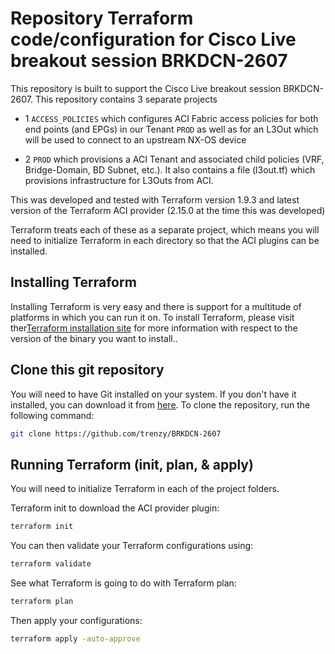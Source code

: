 # Repository Terraform code/configuration for Cisco Live breakout session BRKDCN-2607

This repository is built to support the Cisco Live breakout session BRKDCN-2607. This repository contains 3 separate projects

- 1 `ACCESS_POLICIES` which configures ACI Fabric access policies for both end points (and EPGs) in our Tenant `PROD` as well as for an L3Out which will be used to connect to an upstream NX-OS device

- 2 `PROD` which provisions a ACI Tenant and associated child policies (VRF, Bridge-Domain, BD Subnet, etc.). It also contains a file (l3out.tf) which provisions infrastructure for L3Outs from ACI.

This was developed and tested with Terraform version 1.9.3 and latest version of the Terraform ACI provider (2.15.0 at the time this was developed)

Terraform treats each of these as a separate project, which means you will need to initialize Terraform in each directory so that the ACI plugins can be installed.

## Installing Terraform

Installing Terraform is very easy and there is support for a multitude of platforms in which you can run it on. To install Terraform, please visit ther[Terraform installation site](https://developer.hashicorp.com/terraform/tutorials/aws-get-started/install-cli) for more information with respect to the version of the binary you want to install.. 


## Clone this git repository

You will need to have Git installed on your system. If you don't have it installed, you can download it from [here](https://git-scm.com/downloads). To clone the repository, run the following command:

```bash
git clone https://github.com/trenzy/BRKDCN-2607
```

## Running Terraform (init, plan, & apply)

You will need to initialize Terraform in each of the project folders. 

Terraform init to download the ACI provider plugin:

```bash
terraform init
```

You can then validate your Terraform configurations using:

```bash
terraform validate
```

See what Terraform is going to do with Terraform plan:

```bash
terraform plan
```

Then apply your configurations:

```bash
terraform apply -auto-approve
```
